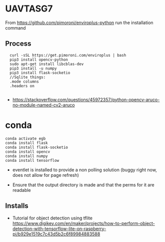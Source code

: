 # UAVTASG7
From https://github.com/pimoroni/enviroplus-python run the installation command

## Process
```
  curl -sSL https://get.pimoroni.com/enviroplus | bash
  pip3 install opencv-python
  sudo apt-get install libcblas-dev
  pip3 install -u numpy
  pip3 install flask-socketio
  //Sqlite things:
  .mode columns
  .headers on


```

- https://stackoverflow.com/questions/45972357/python-opencv-aruco-no-module-named-cv2-aruco


# conda
```
conda activate egb
conda install flask
conda install flask-socketio
conda install opencv
conda install numpy
conda install tensorflow
```
<!-- pip3 install eventlet -->

- eventlet is installed to provide a non polling solution (buggy right now, does not allow for page refresh)

- Ensure that the output directory is made and that the perms for it are readable

## Installs
-    Tutorial for object detection using tflite
https://www.digikey.com/en/maker/projects/how-to-perform-object-detection-with-tensorflow-lite-on-raspberry-pi/b929e1519c7c43d5b2c6f89984883588